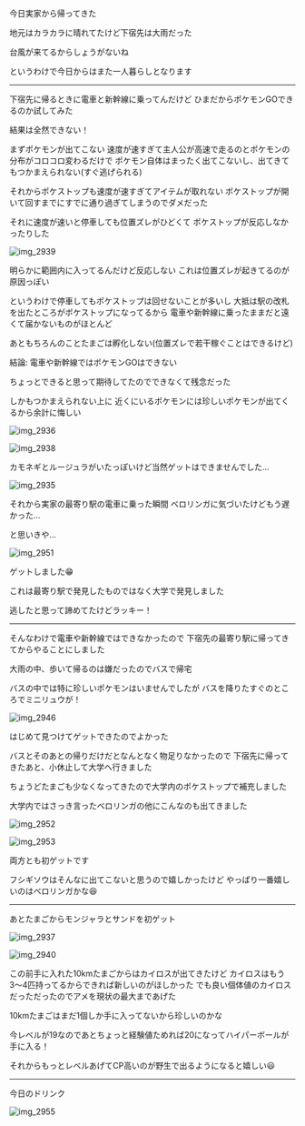 今日実家から帰ってきた

地元はカラカラに晴れてたけど下宿先は大雨だった

台風が来てるからしょうがないね

というわけで今日からはまた一人暮らしとなります

***

下宿先に帰るときに電車と新幹線に乗ってんだけど
ひまだからポケモンGOできるのか試してみた

結果は全然できない！

まずポケモンが出てこない
速度が速すぎて主人公が高速で走るのとポケモンの分布がコロコロ変わるだけで
ポケモン自体はまったく出てこないし、出てきてもつかまえられない(すぐ逃げられる)

それからポケストップも速度が速すぎてアイテムが取れない
ポケストップが開いて回すまでにすでに通り過ぎてしまうのでダメだった

それに速度が速いと停車しても位置ズレがひどくて
ポケストップが反応しなかったりした

![img_2939](https://noraworld.github.io/box-bulbasaur/2016/08/img_2939.png)

明らかに範囲内に入ってるんだけど反応しない
これは位置ズレが起きてるのが原因っぽい

というわけで停車してもポケストップは回せないことが多いし
大抵は駅の改札を出たところがポケストップになってるから
電車や新幹線に乗ったままだと遠くて届かないものがほとんど

あともちろんのことたまごは孵化しない(位置ズレで若干稼ぐことはできるけど)

結論: 電車や新幹線ではポケモンGOはできない

ちょっとできると思って期待してたのでできなくて残念だった

しかもつかまえられない上に
近くにいるポケモンには珍しいポケモンが出てくるから余計に悔しい

![img_2936](https://noraworld.github.io/box-bulbasaur/2016/08/img_2936.png)

![img_2938](https://noraworld.github.io/box-bulbasaur/2016/08/img_2938.png)

カモネギとルージュラがいたっぽいけど当然ゲットはできませんでした…

![img_2935](https://noraworld.github.io/box-bulbasaur/2016/08/img_2935.png)

それから実家の最寄り駅の電車に乗った瞬間
ベロリンガに気づいたけどもう遅かった…

と思いきや…

![img_2951](https://noraworld.github.io/box-bulbasaur/2016/08/img_2951.png)

ゲットしました:grin:

これは最寄り駅で発見したものではなく大学で発見しました

逃したと思って諦めてたけどラッキー！

***

そんなわけで電車や新幹線ではできなかったので
下宿先の最寄り駅に帰ってきてからやることにしました

大雨の中、歩いて帰るのは嫌だったのでバスで帰宅

バスの中では特に珍しいポケモンはいませんでしたが
バスを降りたすぐのところでミニリュウが！

![img_2946](https://noraworld.github.io/box-bulbasaur/2016/08/img_2946.png)

はじめて見つけてゲットできたのでよかった

バスとそのあとの帰りだけだとなんとなく物足りなかったので
下宿先に帰ってきたあと、小休止して大学へ行きました

ちょうどたまごも少なくなってきたので大学内のポケストップで補充しました

大学内ではさっき言ったベロリンガの他にこんなのも出てきました

![img_2952](https://noraworld.github.io/box-bulbasaur/2016/08/img_2952.png)

![img_2953](https://noraworld.github.io/box-bulbasaur/2016/08/img_2953.png)

両方とも初ゲットです

フシギソウはそんなに出てこないと思うので嬉しかったけど
やっぱり一番嬉しいのはベロリンガかな:satisfied:

***

あとたまごからモンジャラとサンドを初ゲット

![img_2937](https://noraworld.github.io/box-bulbasaur/2016/08/img_2937.png)

![img_2940](https://noraworld.github.io/box-bulbasaur/2016/08/img_2940.png)

この前手に入れた10kmたまごからはカイロスが出てきたけど
カイロスはもう3〜4匹持ってるからできれば新しいのがほしかった
でも良い個体値のカイロスだっただったのでアメを現状の最大まであげた

10kmたまごはまだ1個しか手に入ってないから珍しいのかな

今レベルが19なのであとちょっと経験値ためれば20になってハイパーボールが手に入る！

それからもっとレベルあげてCP高いのが野生で出るようになると嬉しい:smiley:

***

今日のドリンク

![img_2955](https://noraworld.github.io/box-bulbasaur/2016/08/img_2955.jpg)
